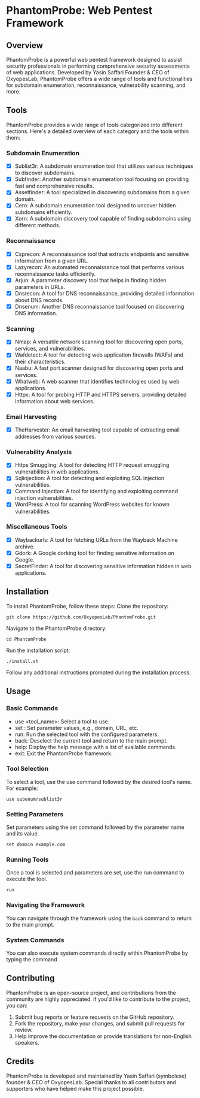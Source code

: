 # PhantomProbe: Web Pentest Framework
## Overview
PhantomProbe is a powerful web pentest framework designed to assist security professionals in performing comprehensive security assessments of web applications. Developed by Yasin Saffari Founder & CEO of OxyopesLab, PhantomProbe offers a wide range of tools and functionalities for subdomain enumeration, reconnaissance, vulnerability scanning, and more.
## Tools
PhantomProbe provides a wide range of tools categorized into different sections. Here's a detailed overview of each category and the tools within them:
### Subdomain Enumeration
- [x] Sublist3r: A subdomain enumeration tool that utilizes various techniques to discover subdomains.
- [x] Subfinder: Another subdomain enumeration tool focusing on providing fast and comprehensive results.
- [x] Assetfinder: A tool specialized in discovering subdomains from a given domain.
- [x] Cero: A subdomain enumeration tool designed to uncover hidden subdomains efficiently.
- [x] Xorn: A subdomain discovery tool capable of finding subdomains using different methods.
### Reconnaissance
- [x] Csprecon: A reconnaissance tool that extracts endpoints and sensitive information from a given URL.
- [x] Lazyrecon: An automated reconnaissance tool that performs various reconnaissance tasks efficiently.
- [x] Arjun: A parameter discovery tool that helps in finding hidden parameters in URLs.
- [x] Dnsrecon: A tool for DNS reconnaissance, providing detailed information about DNS records.
- [x] Dnsenum: Another DNS reconnaissance tool focused on discovering DNS information.
### Scanning
- [x] Nmap: A versatile network scanning tool for discovering open ports, services, and vulnerabilities.
- [x] Wafdetect: A tool for detecting web application firewalls (WAFs) and their characteristics.
- [x] Naabu: A fast port scanner designed for discovering open ports and services.
- [x] Whatweb: A web scanner that identifies technologies used by web applications.
- [x] Httpx: A tool for probing HTTP and HTTPS servers, providing detailed information about web services.
### Email Harvesting
- [x] TheHarvester: An email harvesting tool capable of extracting email addresses from various sources.
### Vulnerability Analysis
- [x] Https Smuggling: A tool for detecting HTTP request smuggling vulnerabilities in web applications.
- [x] Sqlinjection: A tool for detecting and exploiting SQL injection vulnerabilities.
- [x] Command Injection: A tool for identifying and exploiting command injection vulnerabilities.
- [x] WordPress: A tool for scanning WordPress websites for known vulnerabilities.
### Miscellaneous Tools
- [x] Waybackurls: A tool for fetching URLs from the Wayback Machine archive.
- [x] Gdork: A Google dorking tool for finding sensitive information on Google.
- [x] SecretFinder: A tool for discovering sensitive information hidden in web applications.
## Installation
To install PhantomProbe, follow these steps:
Clone the repository:

  ```git clone https://github.com/OxyopesLab/PhantomProbe.git```

Navigate to the PhantomProbe directory:

```cd PhantomProbe```

Run the installation script:

```./install.sh```

Follow any additional instructions prompted during the installation process.
## Usage
### Basic Commands
- use <tool_name>: Select a tool to use.
- set <parameter> <value>: Set parameter values, e.g., domain, URL, etc.
- run: Run the selected tool with the configured parameters.
- back: Deselect the current tool and return to the main prompt.
- help: Display the help message with a list of available commands.
- exit: Exit the PhantomProbe framework.
### Tool Selection
To select a tool, use the use command followed by the desired tool's name. For example:

```use subenum/sublist3r```
### Setting Parameters <a name="setting-parameters"></a>
Set parameters using the set command followed by the parameter name and its value.

```set domain example.com```
### Running Tools
Once a tool is selected and parameters are set, use the run command to execute the tool.

```run```
### Navigating the Framework
You can navigate through the framework using the ```back``` command to return to the main prompt.
### System Commands
You can also execute system commands directly within PhantomProbe by typing the command
## Contributing
PhantomProbe is an open-source project, and contributions from the community are highly appreciated. If you'd like to contribute to the project, you can:
1. Submit bug reports or feature requests on the GitHub repository.
2. Fork the repository, make your changes, and submit pull requests for review.
3. Help improve the documentation or provide translations for non-English speakers.
## Credits
PhantomProbe is developed and maintained by Yasin Saffari (symbolexe) founder & CEO of OxyopesLab. Special thanks to all contributors and supporters who have helped make this project possible.
